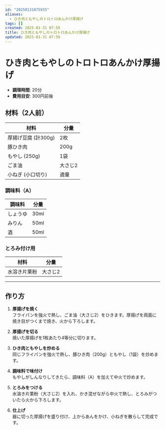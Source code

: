 ```yaml
---
id: "20250131075935"
aliases:
  - ひき肉ともやしのトロトロあんかけ厚揚げ
tags: []
created: 2025-01-31 07:59
title: ひき肉ともやしのトロトロあんかけ厚揚げ
updated: 2025-01-31 07:59
---
```


# ひき肉ともやしのトロトロあんかけ厚揚げ

- **調理時間**: 20分
- **費用目安**: 300円前後

## 材料（2人前）

| 材料                 | 分量         |
|----------------------|--------------|
| 厚揚げ豆腐 (計300g)  | 2枚          |
| 豚ひき肉             | 200g         |
| もやし (250g)        | 1袋          |
| ごま油               | 大さじ2      |
| 小ねぎ (小口切り)     | 適量         |

### 調味料（A）

| 調味料   | 分量    |
|----------|---------|
| しょうゆ | 30ml    |
| みりん   | 50ml    |
| 酒       | 50ml    |

### とろみ付け用

| 材料       | 分量   |
|------------|--------|
| 水溶き片栗粉 | 大さじ2 |

---

## 作り方

1. **厚揚げを焼く**  
   フライパンを強火で熱し、ごま油（大さじ2）をひきます。厚揚げを両面に焼き目がつくまで焼き、火から下ろします。

2. **厚揚げを切る**  
   焼いた厚揚げを1枚あたり4等分に切ります。

3. **ひき肉ともやしを炒める**  
   同じフライパンを強火で熱し、豚ひき肉（200g）ともやし（1袋）を炒めます。

4. **調味料で味付け**  
   もやしがしんなりしてきたら、調味料（A）を加えて中火で炒めます。

5. **とろみをつける**  
   水溶き片栗粉（大さじ2）を入れ、かき混ぜながら中火で熱し、とろみがついたら火から下ろします。

6. **仕上げ**  
   器に切った厚揚げを盛り付け、上からあんをかけ、小ねぎを散らして完成です。

